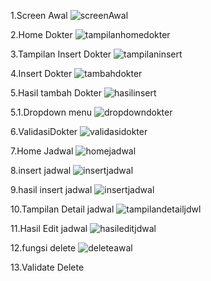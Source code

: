 1.Screen Awal ![screenAwal](https://github.com/user-attachments/assets/ec6be131-9f73-473b-8b86-10b183c7af26) 

2.Home Dokter 
![tampilanhomedokter](https://github.com/user-attachments/assets/b28c8982-599e-4e7c-8101-80603d1d7aec)

3.Tampilan Insert Dokter 
![tampilaninsert](https://github.com/user-attachments/assets/1048c656-37c9-4418-87c9-0f6a2f461c9e)

4.Insert Dokter ![tambahdokter](https://github.com/user-attachments/assets/1fe6ec2c-34f1-477b-9727-fbff938883b3)

5.Hasil tambah Dokter 
![hasilinsert](https://github.com/user-attachments/assets/53e97553-e3a7-494f-b3fe-858a72eb1b00)

5.1.Dropdown menu ![dropdowndokter](https://github.com/user-attachments/assets/dbe767a7-5eba-4105-b8b6-294da867b2d8)

6.ValidasiDokter ![validasidokter](https://github.com/user-attachments/assets/15399433-d7de-4a3e-8942-c186a6e701da)

7.Home Jadwal 
![homejadwal](https://github.com/user-attachments/assets/e2c4ec7b-6db4-4236-8a5f-45096c212977)

8.insert jadwal ![insertjadwal](https://github.com/user-attachments/assets/d00f46bf-d2b4-454f-b611-eaad8f2e259a)

9.hasil insert jadwal 
![insertjadwal](https://github.com/user-attachments/assets/26ca08f3-f547-4e5d-b947-55e005881b56)

10.Tampilan Detail jadwal ![tampilandetailjdwl](https://github.com/user-attachments/assets/943509be-f660-4618-b79a-a2ee2d3e4ca3)

11.Hasil Edit jadwal 
![hasileditjdwal](https://github.com/user-attachments/assets/c8034527-efbc-41d0-8810-c0a766889a81)

12.fungsi delete ![deleteawal](https://github.com/user-attachments/assets/7d85bec3-2768-4c8e-b729-401d21c0ddde)

13.Validate Delete 




